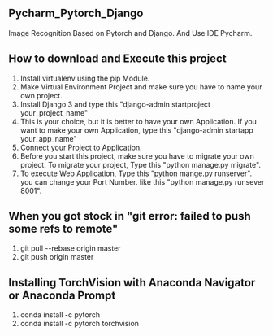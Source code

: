 ## Pycharm_Pytorch_Django
Image Recognition Based on Pytorch and Django. And Use IDE Pycharm.


## How to download and Execute this project
1. Install virtualenv using the pip Module.
2. Make Virtual Environment Project and make sure you have to name your own project.
3. Install Django 3 and type this "django-admin startproject your_project_name"
4. This is your choice, but it is better to have your own Application. 
If you want to make your own Application, type this "django-admin startapp your_app_name"
5. Connect your Project to Application.
6. Before you start this project, make sure you have to migrate your own project.
To migrate your project, Type this "python manage.py migrate".
7. To execute Web Application, Type this "python mange.py runserver".
you can change your Port Number. like this "python manage.py runsever 8001".


## When you got stock in "git error: failed to push some refs to remote"
1. git pull --rebase origin master
2. git push origin master


## Installing TorchVision with Anaconda Navigator or Anaconda Prompt
1. conda install -c pytorch
2. conda install -c pytorch torchvision
